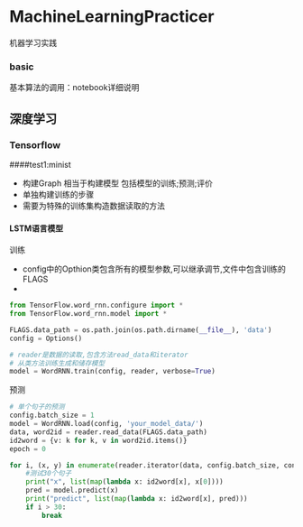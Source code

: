 # MachineLearningPracticer
机器学习实践

### basic
基本算法的调用：notebook详细说明

## 深度学习

### Tensorflow

####test1:minist 
- 构建Graph 相当于构建模型 包括模型的训练;预测;评价
- 单独构建训练的步骤
- 需要为特殊的训练集构造数据读取的方法

#### LSTM语言模型

训练
- config中的Opthion类包含所有的模型参数,可以继承调节,文件中包含训练的FLAGS
- 
```Python
from TensorFlow.word_rnn.configure import *
from TensorFlow.word_rnn.model import *

FLAGS.data_path = os.path.join(os.path.dirname(__file__), 'data')
config = Options()

# reader是数据的读取,包含方法read_data和iterator
# 从类方法训练生成和储存模型
model = WordRNN.train(config, reader, verbose=True)
```
预测
```Python
# 单个句子的预测
config.batch_size = 1
model = WordRNN.load(config, 'your_model_data/')
data, word2id = reader.read_data(FLAGS.data_path)
id2word = {v: k for k, v in word2id.items()}
epoch = 0

for i, (x, y) in enumerate(reader.iterator(data, config.batch_size, config.num_steps)):
    #测试30个句子
    print("x", list(map(lambda x: id2word[x], x[0])))
    pred = model.predict(x)
    print("predict", list(map(lambda x: id2word[x], pred)))
    if i > 30:
        break
```

